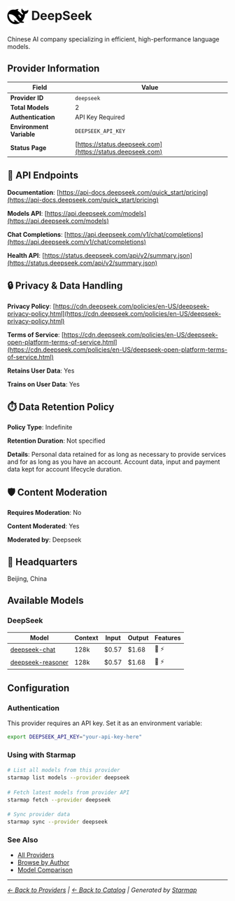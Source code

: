 # <img src="https://raw.githubusercontent.com/agentstation/starmap/master/internal/embedded/catalog/providers/deepseek/logo.svg" alt="DeepSeek logo" width="48" height="48" style="vertical-align: middle;"> DeepSeek
  
Chinese AI company specializing in efficient, high-performance language models.
  
  
## Provider Information
  
| Field | Value |
|---------|---------|
| **Provider ID** | `deepseek` |
| **Total Models** | 2 |
| **Authentication** | API Key Required |
| **Environment Variable** | `DEEPSEEK_API_KEY` |
| **Status Page** | [https://status.deepseek.com](https://status.deepseek.com) |

  
## 🔗 API Endpoints
  
**Documentation**: [https://api-docs.deepseek.com/quick_start/pricing](https://api-docs.deepseek.com/quick_start/pricing)  
  
**Models API**: [https://api.deepseek.com/models](https://api.deepseek.com/models)  
  
**Chat Completions**: [https://api.deepseek.com/v1/chat/completions](https://api.deepseek.com/v1/chat/completions)  
  
**Health API**: [https://status.deepseek.com/api/v2/summary.json](https://status.deepseek.com/api/v2/summary.json)  
  
  
## 🔒 Privacy & Data Handling
  
**Privacy Policy**: [https://cdn.deepseek.com/policies/en-US/deepseek-privacy-policy.html](https://cdn.deepseek.com/policies/en-US/deepseek-privacy-policy.html)  
  
**Terms of Service**: [https://cdn.deepseek.com/policies/en-US/deepseek-open-platform-terms-of-service.html](https://cdn.deepseek.com/policies/en-US/deepseek-open-platform-terms-of-service.html)  
  
**Retains User Data**: Yes  
  
**Trains on User Data**: Yes  
  
  
## ⏱️ Data Retention Policy
  
**Policy Type**: Indefinite  
  
**Retention Duration**: Not specified  
  
**Details**: Personal data retained for as long as necessary to provide services and for as long as you have an account. Account data, input and payment data kept for account lifecycle duration.  
  
  
## 🛡️ Content Moderation
  
**Requires Moderation**: No  
  
**Content Moderated**: Yes  
  
**Moderated by**: Deepseek  
  
  
## 🏢 Headquarters
  
Beijing, China
  
  
## Available Models
  
### DeepSeek
  
| Model | Context | Input | Output | Features |
|---------|---------|---------|---------|---------|
| [deepseek-chat](./models/deepseek-chat.md) | 128k | $0.57 | $1.68 | 📝 ⚡ |
| [deepseek-reasoner](./models/deepseek-reasoner.md) | 128k | $0.57 | $1.68 | 📝 ⚡ |

  
## Configuration
  
### Authentication
  
This provider requires an API key. Set it as an environment variable:
  
  
```bash
export DEEPSEEK_API_KEY="your-api-key-here"
```
  
### Using with Starmap
  
```bash
# List all models from this provider
starmap list models --provider deepseek

# Fetch latest models from provider API
starmap fetch --provider deepseek

# Sync provider data
starmap sync --provider deepseek
```
  
### See Also

- [All Providers](../)
- [Browse by Author](../../authors/)
- [Model Comparison](../../models/)


  
---
_[← Back to Providers](../) | [← Back to Catalog](../../) | Generated by [Starmap](https://github.com/agentstation/starmap)_
